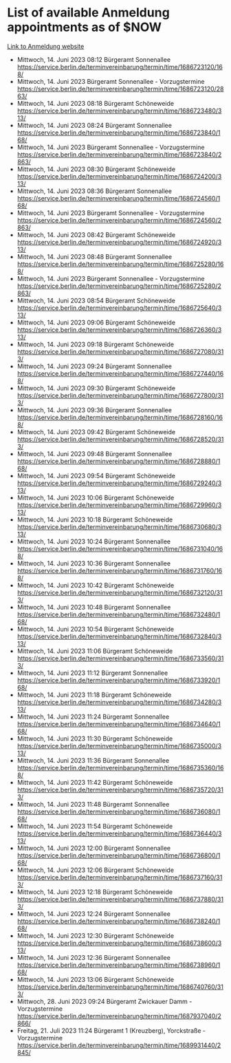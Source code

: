 # List of available Anmeldung appointments as of $NOW
[Link to Anmeldung website](https://service.berlin.de/terminvereinbarung/termin/tag.php?termin=1&anliegen[]=120686&dienstleisterlist=122210,122217,327316,122219,327312,122227,327314,122231,327346,122243,327348,122254,122252,329742,122260,329745,122262,329748,122271,327278,122273,327274,122277,327276,330436,122280,327294,122282,327290,122284,327292,122291,327270,122285,327266,122286,327264,122296,327268,150230,329760,122297,327286,122294,327284,122312,329763,122314,329775,122304,327330,122311,327334,122309,327332,317869,122281,327352,122279,329772,122283,122276,327324,122274,327326,122267,329766,122246,327318,122251,327320,122257,327322,122208,327298,122226,327300&herkunft=http%3A%2F%2Fservice.berlin.de%2Fdienstleistung%2F120686%2F)
- Mittwoch, 14. Juni 2023 08:12 Bürgeramt Sonnenallee https://service.berlin.de/terminvereinbarung/termin/time/1686723120/168/
- Mittwoch, 14. Juni 2023  Bürgeramt Sonnenallee - Vorzugstermine https://service.berlin.de/terminvereinbarung/termin/time/1686723120/2863/
- Mittwoch, 14. Juni 2023 08:18 Bürgeramt Schöneweide https://service.berlin.de/terminvereinbarung/termin/time/1686723480/313/
- Mittwoch, 14. Juni 2023 08:24 Bürgeramt Sonnenallee https://service.berlin.de/terminvereinbarung/termin/time/1686723840/168/
- Mittwoch, 14. Juni 2023  Bürgeramt Sonnenallee - Vorzugstermine https://service.berlin.de/terminvereinbarung/termin/time/1686723840/2863/
- Mittwoch, 14. Juni 2023 08:30 Bürgeramt Schöneweide https://service.berlin.de/terminvereinbarung/termin/time/1686724200/313/
- Mittwoch, 14. Juni 2023 08:36 Bürgeramt Sonnenallee https://service.berlin.de/terminvereinbarung/termin/time/1686724560/168/
- Mittwoch, 14. Juni 2023  Bürgeramt Sonnenallee - Vorzugstermine https://service.berlin.de/terminvereinbarung/termin/time/1686724560/2863/
- Mittwoch, 14. Juni 2023 08:42 Bürgeramt Schöneweide https://service.berlin.de/terminvereinbarung/termin/time/1686724920/313/
- Mittwoch, 14. Juni 2023 08:48 Bürgeramt Sonnenallee https://service.berlin.de/terminvereinbarung/termin/time/1686725280/168/
- Mittwoch, 14. Juni 2023  Bürgeramt Sonnenallee - Vorzugstermine https://service.berlin.de/terminvereinbarung/termin/time/1686725280/2863/
- Mittwoch, 14. Juni 2023 08:54 Bürgeramt Schöneweide https://service.berlin.de/terminvereinbarung/termin/time/1686725640/313/
- Mittwoch, 14. Juni 2023 09:06 Bürgeramt Schöneweide https://service.berlin.de/terminvereinbarung/termin/time/1686726360/313/
- Mittwoch, 14. Juni 2023 09:18 Bürgeramt Schöneweide https://service.berlin.de/terminvereinbarung/termin/time/1686727080/313/
- Mittwoch, 14. Juni 2023 09:24 Bürgeramt Sonnenallee https://service.berlin.de/terminvereinbarung/termin/time/1686727440/168/
- Mittwoch, 14. Juni 2023 09:30 Bürgeramt Schöneweide https://service.berlin.de/terminvereinbarung/termin/time/1686727800/313/
- Mittwoch, 14. Juni 2023 09:36 Bürgeramt Sonnenallee https://service.berlin.de/terminvereinbarung/termin/time/1686728160/168/
- Mittwoch, 14. Juni 2023 09:42 Bürgeramt Schöneweide https://service.berlin.de/terminvereinbarung/termin/time/1686728520/313/
- Mittwoch, 14. Juni 2023 09:48 Bürgeramt Sonnenallee https://service.berlin.de/terminvereinbarung/termin/time/1686728880/168/
- Mittwoch, 14. Juni 2023 09:54 Bürgeramt Schöneweide https://service.berlin.de/terminvereinbarung/termin/time/1686729240/313/
- Mittwoch, 14. Juni 2023 10:06 Bürgeramt Schöneweide https://service.berlin.de/terminvereinbarung/termin/time/1686729960/313/
- Mittwoch, 14. Juni 2023 10:18 Bürgeramt Schöneweide https://service.berlin.de/terminvereinbarung/termin/time/1686730680/313/
- Mittwoch, 14. Juni 2023 10:24 Bürgeramt Sonnenallee https://service.berlin.de/terminvereinbarung/termin/time/1686731040/168/
- Mittwoch, 14. Juni 2023 10:36 Bürgeramt Sonnenallee https://service.berlin.de/terminvereinbarung/termin/time/1686731760/168/
- Mittwoch, 14. Juni 2023 10:42 Bürgeramt Schöneweide https://service.berlin.de/terminvereinbarung/termin/time/1686732120/313/
- Mittwoch, 14. Juni 2023 10:48 Bürgeramt Sonnenallee https://service.berlin.de/terminvereinbarung/termin/time/1686732480/168/
- Mittwoch, 14. Juni 2023 10:54 Bürgeramt Schöneweide https://service.berlin.de/terminvereinbarung/termin/time/1686732840/313/
- Mittwoch, 14. Juni 2023 11:06 Bürgeramt Schöneweide https://service.berlin.de/terminvereinbarung/termin/time/1686733560/313/
- Mittwoch, 14. Juni 2023 11:12 Bürgeramt Sonnenallee https://service.berlin.de/terminvereinbarung/termin/time/1686733920/168/
- Mittwoch, 14. Juni 2023 11:18 Bürgeramt Schöneweide https://service.berlin.de/terminvereinbarung/termin/time/1686734280/313/
- Mittwoch, 14. Juni 2023 11:24 Bürgeramt Sonnenallee https://service.berlin.de/terminvereinbarung/termin/time/1686734640/168/
- Mittwoch, 14. Juni 2023 11:30 Bürgeramt Schöneweide https://service.berlin.de/terminvereinbarung/termin/time/1686735000/313/
- Mittwoch, 14. Juni 2023 11:36 Bürgeramt Sonnenallee https://service.berlin.de/terminvereinbarung/termin/time/1686735360/168/
- Mittwoch, 14. Juni 2023 11:42 Bürgeramt Schöneweide https://service.berlin.de/terminvereinbarung/termin/time/1686735720/313/
- Mittwoch, 14. Juni 2023 11:48 Bürgeramt Sonnenallee https://service.berlin.de/terminvereinbarung/termin/time/1686736080/168/
- Mittwoch, 14. Juni 2023 11:54 Bürgeramt Schöneweide https://service.berlin.de/terminvereinbarung/termin/time/1686736440/313/
- Mittwoch, 14. Juni 2023 12:00 Bürgeramt Sonnenallee https://service.berlin.de/terminvereinbarung/termin/time/1686736800/168/
- Mittwoch, 14. Juni 2023 12:06 Bürgeramt Schöneweide https://service.berlin.de/terminvereinbarung/termin/time/1686737160/313/
- Mittwoch, 14. Juni 2023 12:18 Bürgeramt Schöneweide https://service.berlin.de/terminvereinbarung/termin/time/1686737880/313/
- Mittwoch, 14. Juni 2023 12:24 Bürgeramt Sonnenallee https://service.berlin.de/terminvereinbarung/termin/time/1686738240/168/
- Mittwoch, 14. Juni 2023 12:30 Bürgeramt Schöneweide https://service.berlin.de/terminvereinbarung/termin/time/1686738600/313/
- Mittwoch, 14. Juni 2023 12:36 Bürgeramt Sonnenallee https://service.berlin.de/terminvereinbarung/termin/time/1686738960/168/
- Mittwoch, 14. Juni 2023 13:06 Bürgeramt Schöneweide https://service.berlin.de/terminvereinbarung/termin/time/1686740760/313/
- Mittwoch, 28. Juni 2023 09:24 Bürgeramt Zwickauer Damm - Vorzugstermine https://service.berlin.de/terminvereinbarung/termin/time/1687937040/2866/
- Freitag, 21. Juli 2023 11:24 Bürgeramt 1 (Kreuzberg), Yorckstraße - Vorzugstermine https://service.berlin.de/terminvereinbarung/termin/time/1689931440/2845/
